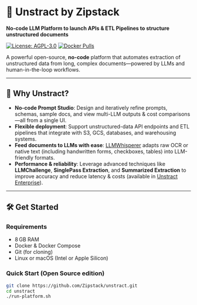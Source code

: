 # 🚀 Unstract by Zipstack

**No‑code LLM Platform to launch APIs & ETL Pipelines to structure unstructured documents**

[![License: AGPL-3.0](https://img.shields.io/github/license/Zipstack/unstract)]()
[![Docker Pulls](https://img.shields.io/docker/pulls/unstract/backend)]()

A powerful open-source, **no-code** platform that automates extraction of unstructured data from long, complex documents—powered by LLMs and human-in-the-loop workflows.

---

## 🧩 Why Unstract?

- **No-code Prompt Studio**: Design and iteratively refine prompts, schemas, sample docs, and view multi-LLM outputs & cost comparisons—all from a single UI.
- **Flexible deployment**: Support unstructured-data API endpoints and ETL pipelines that integrate with S3, GCS, databases, and warehousing systems.
- **Feed documents to LLMs with ease**: [LLMWhisperer](https://docs.unstract.com/llmwhisperer/) adapts raw OCR or native text (including handwritten forms, checkboxes, tables) into LLM-friendly formats.
- **Performance & reliability**: Leverage advanced techniques like **LLMChallenge**, **SinglePass Extraction**, and **Summarized Extraction** to improve accuracy and reduce latency & costs (available in [Unstract Enterprise](https://docs.unstract.com/unstract/cloud_edition/)).

---

## 🛠️ Get Started

### Requirements

- 8 GB RAM
- Docker & Docker Compose
- Git (for cloning)
- Linux or macOS (Intel or Apple Silicon)

### Quick Start (Open Source edition)

```bash
git clone https://github.com/Zipstack/unstract.git
cd unstract
./run-platform.sh
